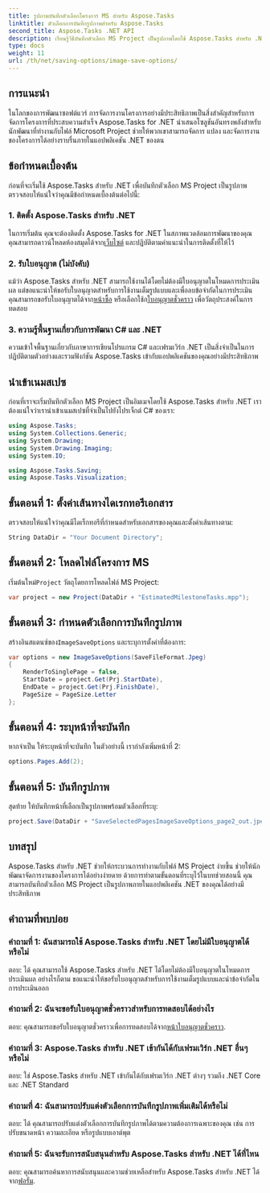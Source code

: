 ```yaml
---
title: รูปภาพบันทึกตัวเลือกโครงการ MS สำหรับ Aspose.Tasks
linktitle: ตัวเลือกการบันทึกรูปภาพสำหรับ Aspose.Tasks
second_title: Aspose.Tasks .NET API
description: เรียนรู้วิธีบันทึกตัวเลือก MS Project เป็นรูปภาพโดยใช้ Aspose.Tasks สำหรับ .NET ปฏิบัติตามคำแนะนำทีละขั้นตอนของเราเพื่อการบูรณาการที่ราบรื่น
type: docs
weight: 11
url: /th/net/saving-options/image-save-options/
---
```


## การแนะนำ
ในโลกของการพัฒนาซอฟต์แวร์ การจัดการงานโครงการอย่างมีประสิทธิภาพเป็นสิ่งสำคัญสำหรับการจัดการโครงการที่ประสบความสำเร็จ Aspose.Tasks for .NET นำเสนอโซลูชันอันทรงพลังสำหรับนักพัฒนาที่ทำงานกับไฟล์ Microsoft Project ช่วยให้พวกเขาสามารถจัดการ แปลง และจัดการงานของโครงการได้อย่างราบรื่นภายในแอปพลิเคชัน .NET ของตน
## ข้อกำหนดเบื้องต้น
ก่อนที่จะเริ่มใช้ Aspose.Tasks สำหรับ .NET เพื่อบันทึกตัวเลือก MS Project เป็นรูปภาพ ตรวจสอบให้แน่ใจว่าคุณมีข้อกำหนดเบื้องต้นต่อไปนี้:
### 1. ติดตั้ง Aspose.Tasks สำหรับ .NET
 ในการเริ่มต้น คุณจะต้องติดตั้ง Aspose.Tasks for .NET ในสภาพแวดล้อมการพัฒนาของคุณ คุณสามารถดาวน์โหลดห้องสมุดได้จาก[เว็บไซต์](https://releases.aspose.com/tasks/net/) และปฏิบัติตามคำแนะนำในการติดตั้งที่ให้ไว้
### 2. รับใบอนุญาต (ไม่บังคับ)
 แม้ว่า Aspose.Tasks สำหรับ .NET สามารถใช้งานได้โดยไม่ต้องมีใบอนุญาตในโหมดการประเมินผล แต่ขอแนะนำให้ขอรับใบอนุญาตสำหรับการใช้งานเต็มรูปแบบและเพื่อลบข้อจำกัดในการประเมิน คุณสามารถขอรับใบอนุญาตได้จาก[หน้าซื้อ](https://purchase.aspose.com/buy) หรือเลือกใช้ก[ใบอนุญาตชั่วคราว](https://purchase.aspose.com/temporary-license/) เพื่อวัตถุประสงค์ในการทดสอบ
### 3. ความรู้พื้นฐานเกี่ยวกับการพัฒนา C# และ .NET
ความเข้าใจพื้นฐานเกี่ยวกับภาษาการเขียนโปรแกรม C# และเฟรมเวิร์ก .NET เป็นสิ่งจำเป็นในการปฏิบัติตามตัวอย่างและรวมฟังก์ชัน Aspose.Tasks เข้ากับแอปพลิเคชันของคุณอย่างมีประสิทธิภาพ
## นำเข้าเนมสเปซ
ก่อนที่เราจะเริ่มบันทึกตัวเลือก MS Project เป็นอิมเมจโดยใช้ Aspose.Tasks สำหรับ .NET เราต้องแน่ใจว่าเรานำเข้าเนมสเปซที่จำเป็นไปยังโปรเจ็กต์ C# ของเรา:
```csharp
using Aspose.Tasks;
using System.Collections.Generic;
using System.Drawing;
using System.Drawing.Imaging;
using System.IO;

using Aspose.Tasks.Saving;
using Aspose.Tasks.Visualization;
```

## ขั้นตอนที่ 1: ตั้งค่าเส้นทางไดเรกทอรีเอกสาร
ตรวจสอบให้แน่ใจว่าคุณมีไดเร็กทอรีที่กำหนดสำหรับเอกสารของคุณและตั้งค่าเส้นทางตาม:
```csharp
String DataDir = "Your Document Directory";
```
## ขั้นตอนที่ 2: โหลดไฟล์โครงการ MS
 เริ่มต้นใหม่`Project` วัตถุโดยการโหลดไฟล์ MS Project:
```csharp
var project = new Project(DataDir + "EstimatedMilestoneTasks.mpp");
```
## ขั้นตอนที่ 3: กำหนดตัวเลือกการบันทึกรูปภาพ
 สร้างอินสแตนซ์ของ`ImageSaveOptions` และระบุการตั้งค่าที่ต้องการ:
```csharp
var options = new ImageSaveOptions(SaveFileFormat.Jpeg)
{
    RenderToSinglePage = false,
    StartDate = project.Get(Prj.StartDate),
    EndDate = project.Get(Prj.FinishDate),
    PageSize = PageSize.Letter
};
```
## ขั้นตอนที่ 4: ระบุหน้าที่จะบันทึก
หากจำเป็น ให้ระบุหน้าที่จะบันทึก ในตัวอย่างนี้ เรากำลังเพิ่มหน้าที่ 2:
```csharp
options.Pages.Add(2);
```
## ขั้นตอนที่ 5: บันทึกรูปภาพ
สุดท้าย ให้บันทึกหน้าที่เลือกเป็นรูปภาพพร้อมตัวเลือกที่ระบุ:
```csharp
project.Save(DataDir + "SaveSelectedPagesImageSaveOptions_page2_out.jpeg", options);
```

## บทสรุป
Aspose.Tasks สำหรับ .NET ช่วยให้กระบวนการทำงานกับไฟล์ MS Project ง่ายขึ้น ช่วยให้นักพัฒนาจัดการงานของโครงการได้อย่างง่ายดาย ด้วยการทำตามขั้นตอนที่ระบุไว้ในบทช่วยสอนนี้ คุณสามารถบันทึกตัวเลือก MS Project เป็นรูปภาพภายในแอปพลิเคชัน .NET ของคุณได้อย่างมีประสิทธิภาพ
## คำถามที่พบบ่อย
### คำถามที่ 1: ฉันสามารถใช้ Aspose.Tasks สำหรับ .NET โดยไม่มีใบอนุญาตได้หรือไม่
ตอบ: ได้ คุณสามารถใช้ Aspose.Tasks สำหรับ .NET ได้โดยไม่ต้องมีใบอนุญาตในโหมดการประเมินผล อย่างไรก็ตาม ขอแนะนำให้ขอรับใบอนุญาตสำหรับการใช้งานเต็มรูปแบบและนำข้อจำกัดในการประเมินออก
### คำถามที่ 2: ฉันจะขอรับใบอนุญาตชั่วคราวสำหรับการทดสอบได้อย่างไร
 ตอบ: คุณสามารถขอรับใบอนุญาตชั่วคราวเพื่อการทดสอบได้จาก[หน้าใบอนุญาตชั่วคราว](https://purchase.aspose.com/temporary-license/).
### คำถามที่ 3: Aspose.Tasks สำหรับ .NET เข้ากันได้กับเฟรมเวิร์ก .NET อื่นๆ หรือไม่
ตอบ: ใช่ Aspose.Tasks สำหรับ .NET เข้ากันได้กับเฟรมเวิร์ก .NET ต่างๆ รวมถึง .NET Core และ .NET Standard
### คำถามที่ 4: ฉันสามารถปรับแต่งตัวเลือกการบันทึกรูปภาพเพิ่มเติมได้หรือไม่
ตอบ: ได้ คุณสามารถปรับแต่งตัวเลือกการบันทึกรูปภาพได้ตามความต้องการเฉพาะของคุณ เช่น การปรับขนาดหน้า ความละเอียด หรือรูปแบบเอาต์พุต
### คำถามที่ 5: ฉันจะรับการสนับสนุนสำหรับ Aspose.Tasks สำหรับ .NET ได้ที่ไหน
 ตอบ: คุณสามารถค้นหาการสนับสนุนและความช่วยเหลือสำหรับ Aspose.Tasks สำหรับ .NET ได้จาก[ฟอรั่ม](https://forum.aspose.com/c/tasks/15).